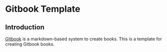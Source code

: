 # Gitbook Template

## Introduction

[Gitbook](http://gitbook.io) is a markdown-based system to create books. This is a template for creating Gitbook books.

